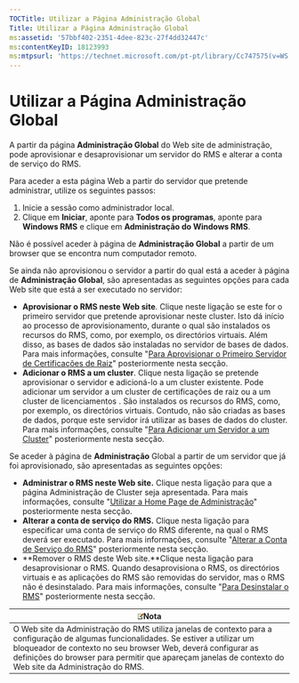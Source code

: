 ```yaml
---
TOCTitle: Utilizar a Página Administração Global
Title: Utilizar a Página Administração Global
ms:assetid: '57bbf402-2351-4dee-823c-27f4dd32447c'
ms:contentKeyID: 18123993
ms:mtpsurl: 'https://technet.microsoft.com/pt-pt/library/Cc747575(v=WS.10)'
---
```


Utilizar a Página Administração Global
======================================

A partir da página **Administração Global** do Web site de administração, pode aprovisionar e desaprovisionar um servidor do RMS e alterar a conta de serviço do RMS.

Para aceder a esta página Web a partir do servidor que pretende administrar, utilize os seguintes passos:

1.  Inicie a sessão como administrador local.
2.  Clique em **Iniciar**, aponte para **Todos os programas**, aponte para **Windows RMS** e clique em **Administração do Windows RMS**.

Não é possível aceder à página de **Administração Global** a partir de um browser que se encontra num computador remoto.

Se ainda não aprovisionou o servidor a partir do qual está a aceder à página de **Administração Global**, são apresentadas as seguintes opções para cada Web site que está a ser executado no servidor:

-   **Aprovisionar o RMS neste Web site**. Clique neste ligação se este for o primeiro servidor que pretende aprovisionar neste cluster. Isto dá início ao processo de aprovisionamento, durante o qual são instalados os recursos do RMS, como, por exemplo, os directórios virtuais. Além disso, as bases de dados são instaladas no servidor de bases de dados. Para mais informações, consulte "[Para Aprovisionar o Primeiro Servidor de Certificações de Raiz](https://technet.microsoft.com/debc42f3-74ff-4c99-b7a4-4921fccdabc2)" posteriormente nesta secção.
-   **Adicionar o RMS a um cluster**. Clique nesta ligação se pretende aprovisionar o servidor e adicioná-lo a um cluster existente. Pode adicionar um servidor a um cluster de certificações de raiz ou a um cluster de licenciamentos . São instalados os recursos do RMS, como, por exemplo, os directórios virtuais. Contudo, não são criadas as bases de dados, porque este servidor irá utilizar as bases de dados do cluster. Para mais informações, consulte "[Para Adicionar um Servidor a um Cluster](https://technet.microsoft.com/db635238-5528-4bec-9cc6-8244e2b3d733)" posteriormente nesta secção.

Se aceder à página de **Administração** Global a partir de um servidor que já foi aprovisionado, são apresentadas as seguintes opções:

-   **Administrar o RMS neste Web site.** Clique nesta ligação para que a página Administração de Cluster seja apresentada. Para mais informações, consulte "[Utilizar a Home Page de Administração](https://technet.microsoft.com/6c155977-bd0e-47d6-ac65-1746cddb505e)" posteriormente nesta secção.
-   **Alterar a conta de serviço do RMS.** Clique nesta ligação para especificar uma conta de serviço do RMS diferente, na qual o RMS deverá ser executado. Para mais informações, consulte "[Alterar a Conta de Serviço do RMS](https://technet.microsoft.com/f257d66d-b823-41e4-bcb7-7c90eb295238)" posteriormente nesta secção.
-   **Remover o RMS deste Web site.**Clique nesta ligação para desaprovisionar o RMS. Quando desaprovisiona o RMS, os directórios virtuais e as aplicações do RMS são removidas do servidor, mas o RMS não é desinstalado. Para mais informações, consulte "[Para Desinstalar o RMS](https://technet.microsoft.com/885e3b4f-ea32-466f-9f7f-d8440b0f7c28)" posteriormente nesta secção.

| ![](images/Cc747575.note(WS.10).gif)Nota                                                                                                                                                                                                                                             |
|-------------------------------------------------------------------------------------------------------------------------------------------------------------------------------------------------------------------------------------------------------------------------------------------------------------------|
| O Web site da Administração do RMS utiliza janelas de contexto para a configuração de algumas funcionalidades. Se estiver a utilizar um bloqueador de contexto no seu browser Web, deverá configurar as definições do browser para permitir que apareçam janelas de contexto do Web site da Administração do RMS. |
